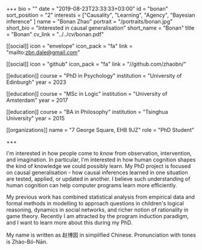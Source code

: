 +++
bio = ""
date = "2019-08-23T23:33:33+03:00"
id = "bonan"
sort_position = "2"
interests = ["Causality", "Learning", "Agency", "Bayesian inference" ]
name = "Bonan Zhao"
portrait = "/portraits/bonan.jpg"
short_bio = "Interested in causal generalisation"
short_name = "Bonan"
title = "Bonan"
cv_link = "../../cv/bonan.pdf"

[[social]]
    icon = "envelope"
    icon_pack = "fa"
    link = "mailto:zbn.dale@gmail.com"

[[social]]
    icon = "github"
    icon_pack = "fa"
    link = "//github.com/zhaobn/"

[[education]]
    course = "PhD in Psychology"
    institution = "University of Edinburgh"
    year = 2023

[[education]]
    course = "MSc in Logic"
    institution = "University of Amsterdam"
    year = 2017

[[education]]
    course = "BA in Philosophy"
    institution = "Tsinghua University"
    year = 2015

[[organizations]]
    name = "7 George Square, EH8 9JZ"
    role = "PhD Student"

+++

<!-- You can write $\LaTeX$ and *Markdown* here. -->

I'm interested in how people come to *know* from observation, intervention, and imagination. In particular, I'm interested in how human cognition shapes the kind of knowledge we could possibly learn. My PhD project is focused on causal generalisation - how causal inferences learned in one situation are tested, applied, or updated in another. I believe such understanding of human cognition can help computer programs learn more efficiently.

My previous work has combined statistical analysis from empirical data and formal methods in modelling to approach questions in children's logical reasoning, dynamics in social networks, and richer notion of rationality in game theory. Recently I am attracted by the program induction paradigm, and I want to learn more about this during my PhD.

My name is written as 赵博囡 in simplified Chinese.  Pronunciation with tones is Zhào-Bó-Nān.